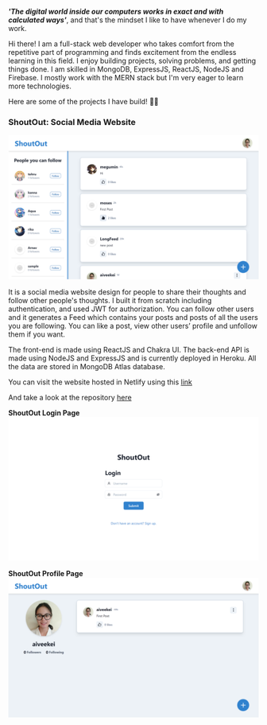 ***'The digital world inside our computers works in exact and with calculated ways'***, and that's the mindset I like to have whenever I do my work.

Hi there! I am a full-stack web developer who takes comfort from the repetitive part of programming and finds excitement from the endless learning in this field. I enjoy building projects, solving problems, and getting things done. I am skilled in MongoDB, ExpressJS, ReactJS, NodeJS and Firebase. I mostly work with the MERN stack but I'm very eager to learn more technologies.

Here are some of the projects I have build! 🚀🚀

### ShoutOut: Social Media Website 

![](./images/shoutout_feed.png)

It is a social media website design for people to share their thoughts and follow other people's thoughts. I built it from scratch including authentication, and used JWT for authorization. You can follow other users and it generates a Feed which contains your posts and posts of all the users you are following. You can like a post, view other users’ profile and unfollow them if you want.

The front-end is made using ReactJS and Chakra UI. The back-end API is made using NodeJS and ExpressJS and is currently deployed in Heroku. All the data are stored in MongoDB Atlas database.

You can visit the website hosted in Netlify using this [link](https://inspiring-noether-356180.netlify.app/feed)

And take a look at the repository [here](https://github.com/aiveeKeiSoriano/social-media)

**ShoutOut Login Page**
![](./images/shoutout_login.png)

**ShoutOut Profile Page**
![](./images/shoutout_profile.png)

<!--
**aiveeKeiSoriano/aiveeKeiSoriano** is a ✨ _special_ ✨ repository because its `README.md` (this file) appears on your GitHub profile.

Here are some ideas to get you started:

- 🔭 I’m currently working on ...
- 🌱 I’m currently learning ...
- 👯 I’m looking to collaborate on ...
- 🤔 I’m looking for help with ...
- 💬 Ask me about ...
- 📫 How to reach me: ...
- 😄 Pronouns: ...
- ⚡ Fun fact: ...
-->
